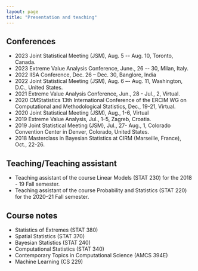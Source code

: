 ```yaml
---
layout: page
title: "Presentation and teaching"
---
```


## Conferences
- 2023 Joint Statistical Meeting (JSM), Aug. 5 -- Aug. 10,  Toronto, Canada.
- 2023 Extreme Value Analysis Conference, June., 26 -- 30, Milan, Italy.
- 2022 IISA Conference, Dec. 26 – Dec. 30, Banglore, India
- 2022 Joint Statistical Meeting (JSM), Aug. 6 –- Aug. 11,  Washington, D.C., United States. 
- 2021 Extreme Value Analysis Conference, Jun., 28 - Jul., 2, Virtual.
- 2020 CMStatistics 13th International Conference of the ERCIM WG on Computational and
Methodological Statistics, Dec., 19-21, Virtual.
- 2020 Joint Statistical Meeting (JSM), Aug., 1-6, Virtual
- 2019 Extreme Value Analysis, Jul., 1–5, Zagreb, Croatia.
- 2019 Joint Statistical Meeting (JSM), Jul., 27- Aug., 1, Colorado Convention
Center in Denver, Colorado, United States.
- 2018 Masterclass in Bayesian Statistics at CIRM (Marseille, France), Oct., 22-26.

## Teaching/Teaching assistant
- Teaching assistant of the course Linear Models (STAT 230) for the 2018 - 19 Fall semester.
- Teaching assistant of the course Probability and Statistics (STAT 220) for the
2020–21 Fall semester. 

## Course notes 
- Statistics of Extremes (STAT 380)
- Spatial Statistics (STAT 370)
- Bayesian Statistics (STAT 240)
- Computational Statistics (STAT 340)
- Contemporary Topics in Computational Science (AMCS 394E)
- Machine Learning (CS 229) 
